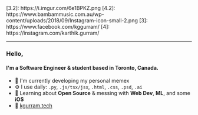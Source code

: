 <!-- <h1 align='center'><img src="https://raw.githubusercontent.com/MartinHeinz/MartinHeinz/master/wave.gif" width="50px"></h1>

I'm Karthik, a *Computer & Software Engineering* Undergraduate student, currently studying at Ryerson University, Toronto. I love to develop random, fun ideas that come to mind with various amazing languages and technologies. I pursue interest in mathematical visualization, web development, scripts, and big solutions to big problems. Feel free to tell me about youself! -->

<!-- ### Want to get in touch? :speech_balloon:

Linkedin, [![LinkedIn][1.2]][1] | Twitter, [![Twitter][2.2]][2]

[1.2]: https://raw.githubusercontent.com/MartinHeinz/MartinHeinz/master/linkedin-3-16.png
[2.2]: http://i.imgur.com/wWzX9uB.png -->
<!-->
[3.2]: https://i.imgur.com/6e1BPKZ.png
[4.2]: https://www.bambammusic.com.au/wp-content/uploads/2018/09/Instagram-icon-small-2.png
<!-->
<!-- [1]: https://www.linkedin.com/in/kggurram/
[2]: https://twitter.com/kggurram/ -->
<!-->
[3]: https://www.facebook.com/kggurram/
[4]: https://instagram.com/karthik.gurram/
<!-->

<!-- **Website: <i> coming soon </i>:pray:** -->

<!--
## Currently working on... :zzz:

<dl>
	<dt>R2-D2</dt>
	<dd> Finishing up</dd>

	<dt>Personal Website</dt>
	<dd>HTML, CSS, Jekyll</dd>

	<dt>ML Project</dt>
	<dd>&#128064</dd>

	<dt>Python Scripts</dt>
	<dd>I love to automate and code random algorithms that come to mind</dd>
	</dl>
-->

<!--
	## Everyone loves stats... here are some of mine :chart_with_upwards_trend:
	<div  class="container"  style="display: flex; height: 100px;">
		<a href="https://github.com/kggurram/">
		  	<img align="left" src="https://github-readme-stats.vercel.app/api?username=kggurram&hide=prs,issues&theme=nord&show_icons=true&line_height=27&count_private=true" alt="Karthik's GitHub Stats" />
		</a>
	</div>
	<div  style="width: 50%;">
		<img src="https://github-readme-stats.vercel.app/api/wakatime?username=kggurram" align= "center" style="width:100%">
	</div>
-->
<!--
	## Repos I'm proud of :fire:

	[![Repo Card](https://github-readme-stats.vercel.app/api/pin/?username=kggurram&repo=R2-D2&theme=nord)](https://github.com/kggurram/R2-D2)

	#### _Lots of ideas in development, coming soon!_
-->
---
<!-- <h3  align='center'><i>be creative.</i></h3> -->

<!-- > Simplicity is prerequisite for reliability - Edsger W. Dijkstra -->

### Hello, 
<!-- <img src="https://raw.githubusercontent.com/MartinHeinz/MartinHeinz/master/wave.gif"> -->

#### I'm a Software Engineer & student based in Toronto, Canada.

<!-- ##### NOW

- ✨ Crafted last [Laracon Online](https://laracon.net) website;
- 🇵🇹 Planing the "Tuga-Co-Op";
- 🍑 What about this? -->

- 🏢 I'm currently developing my personal memex
- ⚙️ I use daily: `.py`, `.js/tsx/jsx`, `.html`, `.css`, `.psd`, `.ai`
- 🌱 Learning about **Open Source** & messing with **Web Dev**, **ML**, and some **iOS**
- 🔗 [kgurram.tech](https://www.kgurram.tech)
<!-- - 💅 Designed: @pestphp, [NorthMeetsSouth.audio](https://www.northmeetssouth.audio), [ThenPing.me](https://thenping.me), [HappydDev.fm](https://www.happydev.fm), etc… -->
<!-- - 💬 Ping me about **design**, **branding**, **laravel**, **development**, **design thinking** -->
